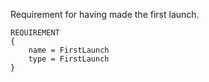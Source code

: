 Requirement for having made the first launch.

    REQUIREMENT
    {
        name = FirstLaunch
        type = FirstLaunch
    }
